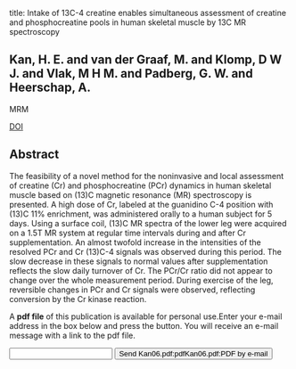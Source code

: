 title: Intake of 13C-4 creatine enables simultaneous assessment of creatine and phosphocreatine pools in human skeletal muscle by 13C MR spectroscopy

## Kan, H. E. and van der Graaf, M. and Klomp, D W J. and Vlak, M H M. and Padberg, G. W. and Heerschap, A.
MRM

<a href="https://doi.org/10.1002/mrm.21068">DOI</a>

## Abstract
The feasibility of a novel method for the noninvasive and local assessment of creatine (Cr) and phosphocreatine (PCr) dynamics in human skeletal muscle based on (13)C magnetic resonance (MR) spectroscopy is presented. A high dose of Cr, labeled at the guanidino C-4 position with (13)C 11% enrichment, was administered orally to a human subject for 5 days. Using a surface coil, (13)C MR spectra of the lower leg were acquired on a 1.5T MR system at regular time intervals during and after Cr supplementation. An almost twofold increase in the intensities of the resolved PCr and Cr (13)C-4 signals was observed during this period. The slow decrease in these signals to normal values after supplementation reflects the slow daily turnover of Cr. The PCr/Cr ratio did not appear to change over the whole measurement period. During exercise of the leg, reversible changes in PCr and Cr signals were observed, reflecting conversion by the Cr kinase reaction.

A <b>pdf file</b> of this publication is available for personal use.Enter your e-mail address in the box below and press the button. You will receive an e-mail message with a link to the pdf file.
<form action="sender.php">  <input type="text" name="email">  <input type="submit" value="Send Kan06.pdf:pdfKan06.pdf:PDF by e-mail"></form>